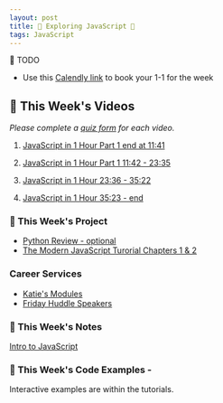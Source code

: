 ```yaml
---
layout: post
title: 🔭 Exploring JavaScript 🔭 
tags: JavaScript
---
```

📝 TODO
- Use this [Calendly link](https://calendly.com/rebecca-momentum/momentum-pt-1-1-w-rebecca) to book your 1-1 for the week

## 🎥 This Week's Videos
_Please complete a [quiz form](https://docs.google.com/forms/d/e/1FAIpQLSdH4S6pwLTddBqsIIUg9s4cDHymc8uewYKUOklbJOF2DycmPw/viewform?usp=sf_link) for each video._ 

1. [JavaScript in 1 Hour Part 1 end at 11:41](https://youtu.be/W6NZfCO5SIk)

2. [JavaScript in 1 Hour Part 1 11:42 - 23:35](https://youtu.be/W6NZfCO5SIk?t=701)

3. [JavaScript in 1 Hour 23:36 - 35:22](https://youtu.be/W6NZfCO5SIk?t=1417)

4. [JavaScript in 1 Hour 35:23 - end](https://youtu.be/W6NZfCO5SIk?t=2122)


### 🎯  This Week's Project
* [Python Review - optional](https://www.youtube.com/watch?v=jFCNu1-Xdsw)
* [The Modern JavaScript Turorial Chapters 1 & 2](https://javascript.info/)

### Career Services
* [Katie's Modules](https://docs.google.com/document/d/11GLQox2UwiLJwgLAYysLUSrkX5zPVxXt47IpRRqD7eY/edit?usp=sharing)
* [Friday Huddle Speakers](https://docs.google.com/document/d/1M3ERM9RIhCGINO2Os0_fi3fAiG-xFppMFIyjgkm4tdM/edit?usp=sharing)


### 📝 This Week's Notes
[Intro to JavaScript](https://github.com/momentum-pt-team-2/notes/blob/main/intro-js.md)

### 👾 This Week's Code Examples - 
Interactive examples are within the tutorials.



